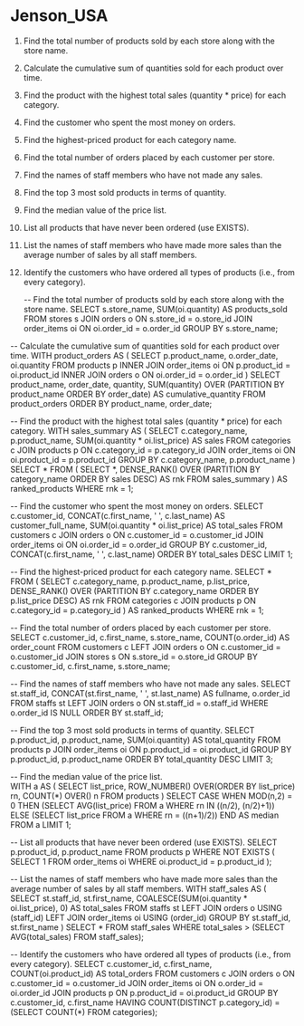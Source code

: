 # Jenson_USA

1.	Find the total number of products sold by each store along with the store name.
2.	Calculate the cumulative sum of quantities sold for each product over time.
3.	Find the product with the highest total sales (quantity * price) for each category.
4.	Find the customer who spent the most money on orders.
5.	Find the highest-priced product for each category name.
6.	Find the total number of orders placed by each customer per store.
7.	Find the names of staff members who have not made any sales.
8.	Find the top 3 most sold products in terms of quantity.
9.	Find the median value of the price list.
10.	List all products that have never been ordered (use EXISTS).
11.	List the names of staff members who have made more sales than the average number of sales by all staff members.
12.	Identify the customers who have ordered all types of products (i.e., from every category).






    -- Find the total number of products sold by each store along with the store name.
SELECT 
    s.store_name,
    SUM(oi.quantity) AS products_sold
FROM
    stores s
    JOIN orders o ON s.store_id = o.store_id
    JOIN order_items oi ON oi.order_id = o.order_id
GROUP BY 
    s.store_name;

-- Calculate the cumulative sum of quantities sold for each product over time.
WITH product_orders AS (
    SELECT 
        p.product_name,
        o.order_date,
        oi.quantity
    FROM 
        products p
    INNER JOIN order_items oi ON p.product_id = oi.product_id
    INNER JOIN orders o ON oi.order_id = o.order_id
)
SELECT 
    product_name,
    order_date,
    quantity,
    SUM(quantity) OVER (PARTITION BY product_name ORDER BY order_date) AS cumulative_quantity
FROM 
    product_orders
ORDER BY 
    product_name, order_date;

-- Find the product with the highest total sales (quantity * price) for each category.
WITH sales_summary AS (
    SELECT 
        c.category_name, 
        p.product_name, 
        SUM(oi.quantity * oi.list_price) AS sales
    FROM 
        categories c 
        JOIN products p ON c.category_id = p.category_id
        JOIN order_items oi ON oi.product_id = p.product_id
    GROUP BY 
        c.category_name, 
        p.product_name
)
SELECT * 
FROM (
    SELECT 
        *, 
        DENSE_RANK() OVER (PARTITION BY category_name ORDER BY sales DESC) AS rnk 
    FROM 
        sales_summary
) AS ranked_products
WHERE rnk = 1;

-- Find the customer who spent the most money on orders.
SELECT 
    c.customer_id, 
    CONCAT(c.first_name, ' ', c.last_name) AS customer_full_name,
    SUM(oi.quantity * oi.list_price) AS total_sales
FROM 
    customers c 
    JOIN orders o ON c.customer_id = o.customer_id
    JOIN order_items oi ON oi.order_id = o.order_id
GROUP BY 
    c.customer_id, 
    CONCAT(c.first_name, ' ', c.last_name)
ORDER BY 
    total_sales DESC 
LIMIT 1;

-- Find the highest-priced product for each category name.
SELECT * 
FROM (
    SELECT 
        c.category_name, 
        p.product_name, 
        p.list_price, 
        DENSE_RANK() OVER (PARTITION BY c.category_name ORDER BY p.list_price DESC) AS rnk
    FROM 
        categories c 
        JOIN products p ON c.category_id = p.category_id
) AS ranked_products
WHERE rnk = 1;

-- Find the total number of orders placed by each customer per store.
SELECT 
    c.customer_id, 
    c.first_name, 
    s.store_name, 
    COUNT(o.order_id) AS order_count
FROM 
    customers c 
    LEFT JOIN orders o ON c.customer_id = o.customer_id
    JOIN stores s ON s.store_id = o.store_id
GROUP BY 
    c.customer_id, 
    c.first_name, 
    s.store_name;

-- Find the names of staff members who have not made any sales.
SELECT 
    st.staff_id, 
    CONCAT(st.first_name, ' ', st.last_name) AS fullname, o.order_id
FROM staffs st
LEFT JOIN orders o ON st.staff_id = o.staff_id 
WHERE o.order_id IS NULL
ORDER BY st.staff_id;

-- Find the top 3 most sold products in terms of quantity.
SELECT 
    p.product_id, 
    p.product_name, 
    SUM(oi.quantity) AS total_quantity
FROM 
    products p
    JOIN order_items oi ON p.product_id = oi.product_id
GROUP BY 
    p.product_id, 
    p.product_name
ORDER BY 
    total_quantity DESC
LIMIT 3;

-- Find the median value of the price list.  
WITH a AS (
    SELECT 
        list_price,
        ROW_NUMBER() OVER(ORDER BY list_price) rn,
        COUNT(*) OVER() n 
    FROM products
)
SELECT 
    CASE 
        WHEN MOD(n,2) = 0 THEN (SELECT AVG(list_price) FROM a WHERE rn IN ((n/2), (n/2)+1))
        ELSE (SELECT list_price FROM a WHERE rn = ((n+1)/2))
    END AS median
FROM a LIMIT 1;

-- List all products that have never been ordered (use EXISTS).
SELECT p.product_id, p.product_name
FROM products p
WHERE NOT EXISTS (
    SELECT 1 FROM order_items oi WHERE oi.product_id = p.product_id
);

-- List the names of staff members who have made more sales than the average number of sales by all staff members.
WITH staff_sales AS (
    SELECT 
        st.staff_id,
        st.first_name,
        COALESCE(SUM(oi.quantity * oi.list_price), 0) AS total_sales
    FROM staffs st
    LEFT JOIN orders o USING (staff_id)
    LEFT JOIN order_items oi USING (order_id)
    GROUP BY st.staff_id, st.first_name
)
SELECT *
FROM staff_sales
WHERE total_sales > (SELECT AVG(total_sales) FROM staff_sales);

-- Identify the customers who have ordered all types of products (i.e., from every category).
SELECT c.customer_id,
       c.first_name,
       COUNT(oi.product_id) AS total_orders
FROM customers c
JOIN orders o ON c.customer_id = o.customer_id
JOIN order_items oi ON o.order_id = oi.order_id
JOIN products p ON p.product_id = oi.product_id
GROUP BY c.customer_id, c.first_name
HAVING COUNT(DISTINCT p.category_id) = (SELECT COUNT(*) FROM categories);

   
